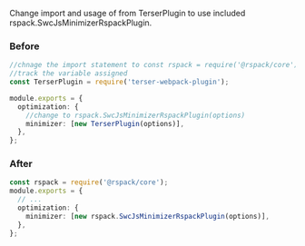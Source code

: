 Change import and usage of  from TerserPlugin  to use included rspack.SwcJsMinimizerRspackPlugin.
### Before

```ts
//chnage the import statement to const rspack = require('@rspack/core');
//track the variable assigned
const TerserPlugin = require('terser-webpack-plugin');

module.exports = {
  optimization: {
    //change to rspack.SwcJsMinimizerRspackPlugin(options)
    minimizer: [new TerserPlugin(options)],
  },
};
```

### After

```ts
const rspack = require('@rspack/core');
module.exports = {
  // ...
  optimization: {
    minimizer: [new rspack.SwcJsMinimizerRspackPlugin(options)],
  },
};
```

